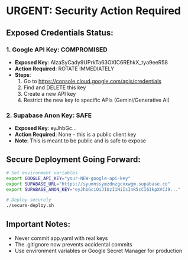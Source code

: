 # URGENT: Security Action Required

## Exposed Credentials Status:

### 1. Google API Key: **COMPROMISED**
- **Exposed Key**: AIzaSyCady9UPrkTa63OXIC6REhkX_tya9eeR58
- **Action Required**: ROTATE IMMEDIATELY
- **Steps**:
  1. Go to https://console.cloud.google.com/apis/credentials
  2. Find and DELETE this key
  3. Create a new API key
  4. Restrict the new key to specific APIs (Gemini/Generative AI)

### 2. Supabase Anon Key: **SAFE**
- **Exposed Key**: eyJhbGc...
- **Action Required**: None - this is a public client key
- **Note**: This is meant to be public and is safe to expose

## Secure Deployment Going Forward:

```bash
# Set environment variables
export GOOGLE_API_KEY="your-NEW-google-api-key"
export SUPABASE_URL="https://syumnssymzdnzgcvxwgm.supabase.co"
export SUPABASE_ANON_KEY="eyJhbGciOiJIUzI1NiIsInR5cCI6IkpXVCJ9..."

# Deploy securely
./secure-deploy.sh
```

## Important Notes:
- Never commit app.yaml with real keys
- The .gitignore now prevents accidental commits
- Use environment variables or Google Secret Manager for production